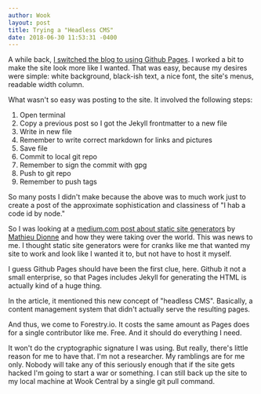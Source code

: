 ```yaml
---
author: Wook
layout: post
title: Trying a "Headless CMS"
date: 2018-06-30 11:53:31 -0400
---
```

A while back, [I switched the blog to using Github Pages](2015/04/22/github-pages/).  I worked a bit to make the site look more like I wanted.  That was easy, because my desires were simple: white background, black-ish text, a nice font, the site's menus, readable width column.

What wasn't so easy was posting to the site.  It involved the following steps:

1. Open terminal
2. Copy a previous post so I got the Jekyll frontmatter to a new file
3. Write in new file
4. Remember to write correct markdown for links and pictures
5. Save file
6. Commit to local git repo
7. Remember to sign the commit with gpg
8. Push to git repo
9. Remember to push tags

So many posts I didn't make because the above was to much work just to create a post of the approximate sophistication and classiness of "I hab a code id by node."

So I was looking at a [medium.com post about static site generators](https://medium.com/dailyjs/how-to-choose-the-best-static-site-generator-in-2018-98bff61c8184 "How to Choose the Best Static Site Generator in 2018") by [Mathieu Dionne](https://medium.com/@MathDy24) and how they were taking over the world.  This was news to me.  I thought static site generators were for cranks like me that wanted my site to work and look like I wanted it to, but not have to host it myself.

I guess Github Pages should have been the first clue, here.  Github it not a small enterprise, so that Pages includes Jekyll for generating the HTML is actually kind of a huge thing.

In the article, it mentioned this new concept of "headless CMS".  Basically, a content management system that didn't actually serve the resulting pages.

And thus, we come to Forestry.io.  It costs the same amount as Pages does for a single contributor like me.  Free.  And it should do everything I need.

It won't do the cryptographic signature I was using.  But really, there's little reason for me to have that.  I'm not a researcher.  My ramblings are for me only.  Nobody will take any of this seriously enough that if the site gets hacked I'm going to start a war or something.  I can still back up the site to my local machine at Wook Central by a single git pull command.